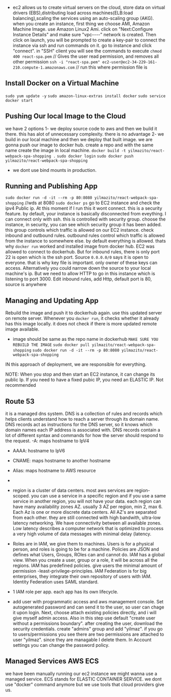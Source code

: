 - ec2 allows us to create virtual servers on the cloud, store data on virtual drivers (EBS),distributing load across machines(ELB:load balancing),scaling the services using an auto-scaling group (AKG). when you create an instance, first thing we choose AMI, Amazon Machine Image. use Amazon Linux2 Ami. click on "Next:Configure Instance Details" and make sure "vpc----" network is created. Then click on launch, you will be prompted to create a key-pair to connect the instance via ssh and run commands on it. go to instance and click "connect". in "SSH" client you will see the commands to execute
  `chmod 400 react-spa.pem` // Gives the user read permission, and removes all other permission
  `ssh -i "react-spa.pem" ec2-user@ec2-34-229-161-210.compute-1.amazonaws.com` // run this where permission file is

## Install Docker on a Virtual Machine

`sudo yum update -y`
`sudo amazon-linux-extras install docker`
`sudo service docker start`

## Pushing Our local Image to the Cloud

we have 2 options
1- we deploy source code to aws and then we build it there. this has alot of unnecessary complexity. there is no advantage
2- we build in our local machine and then we deploy that built image. we are gonna push our image to docker hub. create a repo and with the same name create the image in local machine.
`docker build -t yilmazito/react-webpack-spa-shopping .`
`sudo docker login`
`sudo docker push yilmazito/react-webpack-spa-shopping`

- we dont use bind mounts in production.

## Running and Publishing App

`sudo docker run -d -it --rm -p 80:8080 yilmazito/react-webpack-spa-shopping` //wds at 8080
`sudo docker ps`
go to EC2 instance and check the ipv4 Public ip. At this moment if I run this it wont connect. this is a security feature. by default, your instance is basically disconnected from eveything. I can connect only with ssh. this is controlled with security group. choose the instance, in security, you can see which security group it has been added. this group controls which traffic is allowed on our EC2 instance. check inbound and outbound rules. outbound rules control which traffic is allowed from the instance to somewhere else. by default everything is allowed. thats why `docker run` worked and installed image from docker hub. EC2 was allowed to connect to dockerhub. But for inbound rules, there is only port 22 is open which is the ssh port. Source `0.0.0.0/0` says it is open to everyone. that is why key file is important. only owner of these keys can access. Alternatively you could narrow down the source to your local machine's ip. But we need to allow HTTP to go in this instance which is listening to port 3000. Edit inbound rules, add Http, default port is 80, source is anywhere

## Managing and Updating App

Rebuild the image and push it to dockerhub again. use this updated server on remote server. Whenever you `docker run`, it checks whether it already has this image locally. it does not check if there is more updated remote image available.

- image should be same as the repo name in dockerhub
  `MAKE SURE YOU REBUILD THE IMAGE`
  `sudo docker pull yilmazito/react-webpack-spa-shopping`
  `sudo docker run -d -it --rm -p 80:8080 yilmazito/react-webpack-spa-shopping`

IN this approach of deployment, we are responsible for everything.

NOTE: When you stop and then start an EC2 instance, it can change its public Ip. If you need to have a fixed pubic IP, you need an ELASTIC IP. Not recommended

## Route 53

it is a managed dns system. DNS is a collection of rules and records which helps clients understand how to reach a server through its domain name. DNS records act as instructions for the DNS server, so it knows which domain names each IP address is associated with. DNS records contain a lot of different syntax and commands for how the server should respond to the request.
-A: maps hostname to IpV4

- AAAA: hostname to IpV6
- CNAME: maps hostname to another hostname
- Alias: maps hostname to AWS resource
-

- region is a cluster of data centers. most aws services are region-scoped. you can use a service in a specific region and if you use a same service in another region, you will not have your data. each region can have many availability zones AZ. usually 3 AZ per region, min 2, max 6. Each Az is one or more discrete data centers. All AZ's are separated from each other. they are still connected with high bandwith, ultra-low latency networking. We have connectivity between all available zones. Low latency describes a computer network that is optimized to process a very high volume of data messages with minimal delay (latency.
- Roles are in IAM, we give them to machines. Users is for a physical person, and roles is going to be for a machine. Policies are JSON and defines what Users, Groups, ROles can and cannot do. IAM has a global view. When you create a user, group or a role, it will be across all the regions. IAM has predefined policies. give users the minimal amount of permission -least-privilege-principles. IAM Federation is for big enterprises, they integrate their own repository of users with IAM. Identity Federation uses SAML standard.
- 1 IAM role per app. each app has its own lifecycle.
- add user with programmatic access and aws management console. Set autogenerated password and can send it to the user, so user can chage it upon login. Next, choose attach existing policies directly, and i will give myself admin access. Also in this step use default "create user without a permissions boundary". after creating the user, download the security credentials. create "admins" group and add "yilmaz". if you go to users/permissions you see there are two permissions are attached to user "yilmaz". since they are managable I delete them. In Account settings you can change the password policy.

## Managed Services AWS ECS

we have been manually running our ec2 instance we might wanna use a managed service. ECS stands for ELASTIC CONTAINER SERVICE. we dont use "docker" command anymore but we use tools that cloud providers give us.

